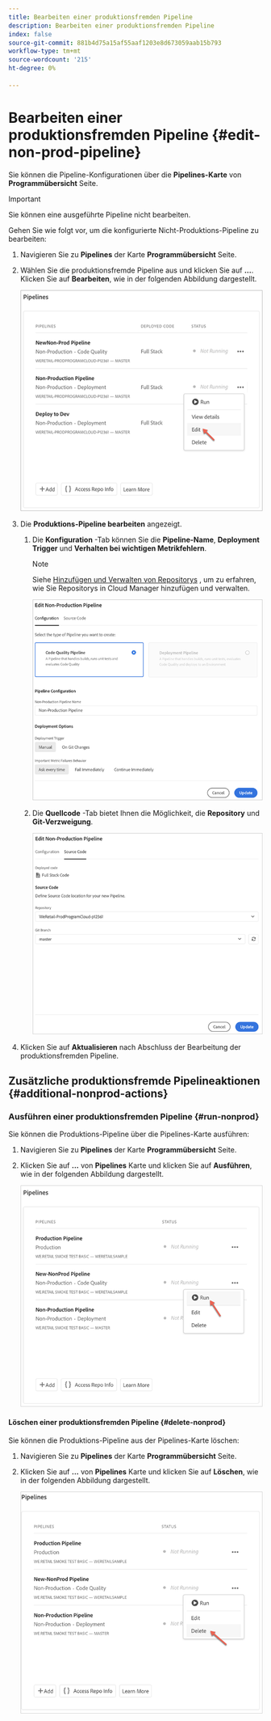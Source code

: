 ```yaml
---
title: Bearbeiten einer produktionsfremden Pipeline
description: Bearbeiten einer produktionsfremden Pipeline
index: false
source-git-commit: 881b4d75a15af55aaf1203e8d673059aab15b793
workflow-type: tm+mt
source-wordcount: '215'
ht-degree: 0%

---
```



# Bearbeiten einer produktionsfremden Pipeline {#edit-non-prod-pipeline}

Sie können die Pipeline-Konfigurationen über die **Pipelines-Karte** von **Programmübersicht** Seite.

>[!IMPORTANT]
>Sie können eine ausgeführte Pipeline nicht bearbeiten.

Gehen Sie wie folgt vor, um die konfigurierte Nicht-Produktions-Pipeline zu bearbeiten:

1. Navigieren Sie zu **Pipelines** der Karte **Programmübersicht** Seite.

1. Wählen Sie die produktionsfremde Pipeline aus und klicken Sie auf **...**. Klicken Sie auf **Bearbeiten**, wie in der folgenden Abbildung dargestellt.

   ![](/help/implementing/cloud-manager/assets/configure-pipeline/nonprod-pipeline-edit1.png)

1. Die **Produktions-Pipeline bearbeiten** angezeigt.

   1. Die **Konfiguration** -Tab können Sie die **Pipeline-Name**, **Deployment Trigger** und **Verhalten bei wichtigen Metrikfehlern**.

      >[!NOTE]
      >Siehe [Hinzufügen und Verwalten von Repositorys](/help/implementing/cloud-manager/managing-code/cloud-manager-repositories.md) , um zu erfahren, wie Sie Repositorys in Cloud Manager hinzufügen und verwalten.

      ![](/help/implementing/cloud-manager/assets/configure-pipeline/nonprod-pipeline-edit2.png)


   1. Die **Quellcode** -Tab bietet Ihnen die Möglichkeit, die **Repository** und **Git-Verzweigung**.

      ![](/help/implementing/cloud-manager/assets/configure-pipeline/nonprod-pipeline-edit3.png)

1. Klicken Sie auf **Aktualisieren** nach Abschluss der Bearbeitung der produktionsfremden Pipeline.

## Zusätzliche produktionsfremde Pipelineaktionen {#additional-nonprod-actions}

### Ausführen einer produktionsfremden Pipeline {#run-nonprod}

Sie können die Produktions-Pipeline über die Pipelines-Karte ausführen:

1. Navigieren Sie zu **Pipelines** der Karte **Programmübersicht** Seite.

1. Klicken Sie auf **...** von **Pipelines** Karte und klicken Sie auf **Ausführen**, wie in der folgenden Abbildung dargestellt.

   ![](/help/implementing/cloud-manager/assets/configure-pipeline/nonprod-run1.png)

#### Löschen einer produktionsfremden Pipeline {#delete-nonprod}

Sie können die Produktions-Pipeline aus der Pipelines-Karte löschen:

1. Navigieren Sie zu **Pipelines** der Karte **Programmübersicht** Seite.

1. Klicken Sie auf **...** von **Pipelines** Karte und klicken Sie auf **Löschen**, wie in der folgenden Abbildung dargestellt.

   ![](/help/implementing/cloud-manager/assets/configure-pipeline/nonprod-delete.png)
